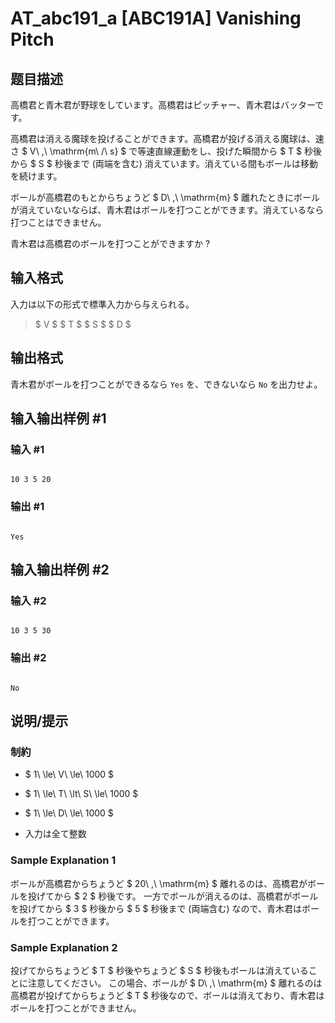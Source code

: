 # AT_abc191_a [ABC191A] Vanishing Pitch

## 题目描述

[problemUrl]: https://atcoder.jp/contests/abc191/tasks/abc191_a

高橋君と青木君が野球をしています。高橋君はピッチャー、青木君はバッターです。  
 高橋君は消える魔球を投げることができます。高橋君が投げる消える魔球は、速さ $ V\ \,\ \mathrm{m\ /\ s} $ で等速直線運動をし、投げた瞬間から $ T $ 秒後から $ S $ 秒後まで (両端を含む) 消えています。消えている間もボールは移動を続けます。  
 ボールが高橋君のもとからちょうど $ D\ \,\ \mathrm{m} $ 離れたときにボールが消えていないならば、青木君はボールを打つことができます。消えているなら打つことはできません。  
 青木君は高橋君のボールを打つことができますか ?

## 输入格式

入力は以下の形式で標準入力から与えられる。

> $ V $ $ T $ $ S $ $ D $

## 输出格式

青木君がボールを打つことができるなら `Yes` を、できないなら `No` を出力せよ。

## 输入输出样例 #1

### 输入 #1

```
10 3 5 20
```

### 输出 #1

```
Yes
```

## 输入输出样例 #2

### 输入 #2

```
10 3 5 30
```

### 输出 #2

```
No
```

## 说明/提示

### 制約

- $ 1\ \le\ V\ \le\ 1000 $
- $ 1\ \le\ T\ \lt\ S\ \le\ 1000 $
- $ 1\ \le\ D\ \le\ 1000 $
- 入力は全て整数

### Sample Explanation 1

ボールが高橋君からちょうど $ 20\ \,\ \mathrm{m} $ 離れるのは、高橋君がボールを投げてから $ 2 $ 秒後です。 一方でボールが消えるのは、高橋君がボールを投げてから $ 3 $ 秒後から $ 5 $ 秒後まで (両端含む) なので、青木君はボールを打つことができます。

### Sample Explanation 2

投げてからちょうど $ T $ 秒後やちょうど $ S $ 秒後もボールは消えていることに注意してください。 この場合、ボールが $ D\ \,\ \mathrm{m} $ 離れるのは高橋君が投げてからちょうど $ T $ 秒後なので、ボールは消えており、青木君はボールを打つことができません。